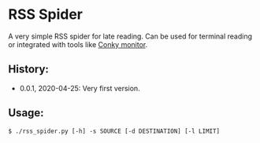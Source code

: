 # RSS Spider
A very simple RSS spider for late reading. Can be used for terminal reading
or integrated with tools like [Conky monitor](https://github.com/brndnmtthws/conky).

## History:
* 0.0.1, 2020-04-25: Very first version.

## Usage:
```shell
$ ./rss_spider.py [-h] -s SOURCE [-d DESTINATION] [-l LIMIT]
```